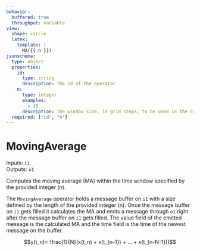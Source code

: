 ```yaml
---
behavior:
  buffered: true
  throughput: variable
view:
  shape: circle
  latex:
    template: |
      MA({{ n }})
jsonschema:
  type: object
  properties:
    id:
      type: string
      description: The id of the operator
    n:
      type: integer
      examples:
        - 20
      description: The window size, in grid steps, to be used in the computation.
  required: ["id", "n"]
---
```


# MovingAverage

Inputs: `i1`  
Outputs: `o1`

Computes the moving average (MA) within the time window specified by the provided integer (n).

The `MovingAverage` operator holds a message buffer on `i1` with a size defined by the length of the provided integer (n). Once the message buffer on `i1` gets filled it calculates the MA and emits a message through `o1` right after the message buffer on `i1` gets filled. The value field of the emitted message is the calculated MA and the time field is the time of the newest message on the buffer.

$$y(t_n)= \frac{1}{N}(x(t_n) + x(t_{n-1}) + ... + x(t_{n-N-1}))$$